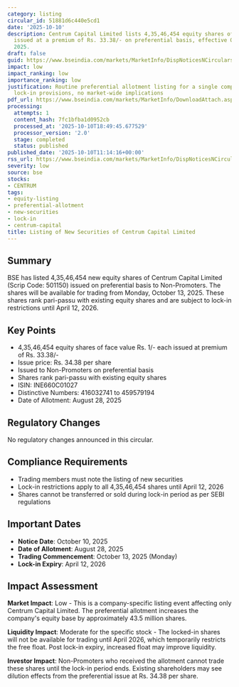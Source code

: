 ```yaml
---
category: listing
circular_id: 51881d6c440e5cd1
date: '2025-10-10'
description: Centrum Capital Limited lists 4,35,46,454 equity shares of Rs. 1/- each
  issued at a premium of Rs. 33.38/- on preferential basis, effective October 13,
  2025.
draft: false
guid: https://www.bseindia.com/markets/MarketInfo/DispNoticesNCirculars.aspx?Noticeid={801A5F14-417C-49EE-9BA0-2072007107D3}&noticeno=20251010-24&dt=10/10/2025&icount=24&totcount=72&flag=0
impact: low
impact_ranking: low
importance_ranking: low
justification: Routine preferential allotment listing for a single company with standard
  lock-in provisions, no market-wide implications
pdf_url: https://www.bseindia.com/markets/MarketInfo/DownloadAttach.aspx?id=20251010-24&attachedId=
processing:
  attempts: 1
  content_hash: 7fc1bfba1d0952cb
  processed_at: '2025-10-10T18:49:45.677529'
  processor_version: '2.0'
  stage: completed
  status: published
published_date: '2025-10-10T11:14:16+00:00'
rss_url: https://www.bseindia.com/markets/MarketInfo/DispNoticesNCirculars.aspx?Noticeid={801A5F14-417C-49EE-9BA0-2072007107D3}&noticeno=20251010-24&dt=10/10/2025&icount=24&totcount=72&flag=0
severity: low
source: bse
stocks:
- CENTRUM
tags:
- equity-listing
- preferential-allotment
- new-securities
- lock-in
- centrum-capital
title: Listing of New Securities of Centrum Capital Limited
---
```


## Summary

BSE has listed 4,35,46,454 new equity shares of Centrum Capital Limited (Scrip Code: 501150) issued on preferential basis to Non-Promoters. The shares will be available for trading from Monday, October 13, 2025. These shares rank pari-passu with existing equity shares and are subject to lock-in restrictions until April 12, 2026.

## Key Points

- 4,35,46,454 equity shares of face value Rs. 1/- each issued at premium of Rs. 33.38/-
- Issue price: Rs. 34.38 per share
- Issued to Non-Promoters on preferential basis
- Shares rank pari-passu with existing equity shares
- ISIN: INE660C01027
- Distinctive Numbers: 416032741 to 459579194
- Date of Allotment: August 28, 2025

## Regulatory Changes

No regulatory changes announced in this circular.

## Compliance Requirements

- Trading members must note the listing of new securities
- Lock-in restrictions apply to all 4,35,46,454 shares until April 12, 2026
- Shares cannot be transferred or sold during lock-in period as per SEBI regulations

## Important Dates

- **Notice Date**: October 10, 2025
- **Date of Allotment**: August 28, 2025
- **Trading Commencement**: October 13, 2025 (Monday)
- **Lock-in Expiry**: April 12, 2026

## Impact Assessment

**Market Impact**: Low - This is a company-specific listing event affecting only Centrum Capital Limited. The preferential allotment increases the company's equity base by approximately 43.5 million shares.

**Liquidity Impact**: Moderate for the specific stock - The locked-in shares will not be available for trading until April 2026, which temporarily restricts the free float. Post lock-in expiry, increased float may improve liquidity.

**Investor Impact**: Non-Promoters who received the allotment cannot trade these shares until the lock-in period ends. Existing shareholders may see dilution effects from the preferential issue at Rs. 34.38 per share.